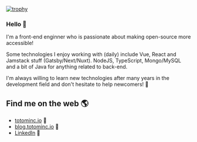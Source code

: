 [![trophy](https://github-profile-trophy.vercel.app/?username=TotomInc)](https://github.com/TotomInc)

### Hello 👋

I'm a front-end enginner who is passionate about making open-source more accessible!

Some technologies I enjoy working with (daily) include Vue, React and Jamstack stuff (Gatsby/Next/Nuxt). NodeJS, TypeScript, Mongo/MySQL and a bit of Java for anything related to back-end.

I'm always willing to learn new technologies after many years in the development field and don't hesitate to help newcomers! 🙂

## Find me on the web 🌎
- <a href="https://www.totominc.io">totominc.io</a> 🏓
- <a href="https://www.totominc.io">blog.totominc.io</a> 📗
- <a href="https://www.linkedin.com/in/cazade-thomas/">LinkedIn</a> 💼
